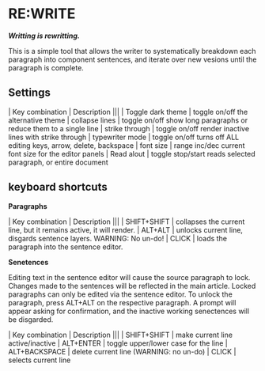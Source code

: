 # RE:WRITE

__*Writting is rewritting.*__

This is a simple tool that allows the writer to systematically breakdown each paragraph into component sentences, and iterate over new vesions until the paragraph is complete.


## Settings

| Key combination    | Description
|||
|  Toggle dark theme | toggle on/off the alternative theme
|  collapse lines    | toggle on/off show long paragraphs or reduce them to a single line
|  strike through    | toggle on/off render inactive lines with strike through
|  typewriter mode   | toggle on/off turns off ALL editing keys, arrow, delete, backspace
|  font size         | range inc/dec current font size for the editor panels
|  Read alout        | toggle stop/start reads selected paragraph, or entire document


## keyboard shortcuts

**Paragraphs**

| Key combination | Description
|||
| SHIFT+SHIFT     | collapses the current line, but it remains active, it will render.
| ALT+ALT         | unlocks current line, disgards sentence layers. WARNING: No un-do!
| CLICK           | loads the paragraph into the sentence editor.

**Senetences**

Editing text in the sentence editor will cause the source paragraph to lock. Changes made to the sentences will be reflected in the main article. Locked paragraphs can only be edited via the sentence editor. To unlock the paragraph, press ALT+ALT on the respective paragraph. A prompt will appear asking for confirmation, and the inactive working senectences will be disgarded.

| Key combination     | Description
|||
| SHIFT+SHIFT         | make current line active/inactive
| ALT+ENTER           | toggle upper/lower case for the line
| ALT+BACKSPACE       | delete current line (WARNING: no un-do)
| CLICK               | selects current line
